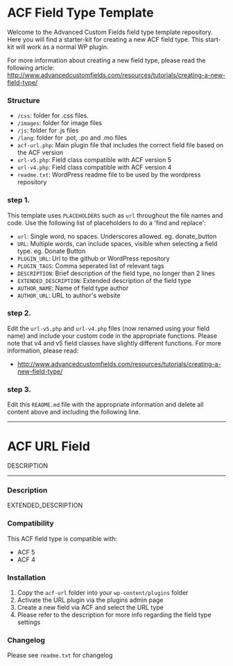 # ACF Field Type Template

Welcome to the Advanced Custom Fields field type template repository.
Here you will find a starter-kit for creating a new ACF field type. This start-kit will work as a normal WP plugin.

For more information about creating a new field type, please read the following article:
http://www.advancedcustomfields.com/resources/tutorials/creating-a-new-field-type/

### Structure

* `/css`:  folder for .css files.
* `/images`: folder for image files
* `/js`: folder for .js files
* `/lang`: folder for .pot, .po and .mo files
* `acf-url.php`: Main plugin file that includes the correct field file based on the ACF version
* `url-v5.php`: Field class compatible with ACF version 5 
* `url-v4.php`: Field class compatible with ACF version 4
* `readme.txt`: WordPress readme file to be used by the wordpress repository

### step 1.

This template uses `PLACEHOLDERS` such as `url` throughout the file names and code. Use the following list of placeholders to do a 'find and replace':

* `url`: Single word, no spaces. Underscores allowed. eg. donate_button
* `URL`: Multiple words, can include spaces, visible when selecting a field type. eg. Donate Button
* `PLUGIN_URL`: Url to the github or WordPress repository
* `PLUGIN_TAGS`: Comma seperated list of relevant tags
* `DESCRIPTION`: Brief description of the field type, no longer than 2 lines
* `EXTENDED_DESCRIPTION`: Extended description of the field type
* `AUTHOR_NAME`: Name of field type author
* `AUTHOR_URL`: URL to author's website

### step 2.

Edit the `url-v5.php` and `url-v4.php` files (now renamed using your field name) and include your custom code in the appropriate functions. 
Please note that v4 and v5 field classes have slightly different functions. For more information, please read:
* http://www.advancedcustomfields.com/resources/tutorials/creating-a-new-field-type/

### step 3.

Edit this `README.md` file with the appropriate information and delete all content above and including the following line.

-----------------------

# ACF URL Field

DESCRIPTION

-----------------------

### Description

EXTENDED_DESCRIPTION

### Compatibility

This ACF field type is compatible with:
* ACF 5
* ACF 4

### Installation

1. Copy the `acf-url` folder into your `wp-content/plugins` folder
2. Activate the URL plugin via the plugins admin page
3. Create a new field via ACF and select the URL type
4. Please refer to the description for more info regarding the field type settings

### Changelog
Please see `readme.txt` for changelog

